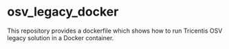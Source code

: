 # osv_legacy_docker
This repository provides a dockerfile which shows how to run Tricentis OSV legacy solution in a Docker container. 

